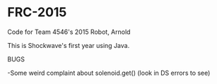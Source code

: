 # FRC-2015
Code for Team 4546's 2015 Robot, Arnold

This is Shockwave's first year using Java.

BUGS

-Some weird complaint about solenoid.get() (look in DS errors to see)